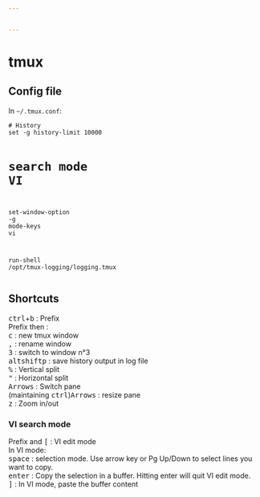 ```yaml
---


---
```


<h1 id="tmux">tmux</h1>
<h2 id="config-file">Config file</h2>
<p>In <code>~/.tmux.conf</code>:</p>
<pre class=" language-vim"><code class="prism  language-vim"># History
<span class="token keyword">set</span> <span class="token operator">-</span>g <span class="token keyword">history</span><span class="token operator">-</span>limit <span class="token number">10000</span>

# search <span class="token keyword">mode</span> VI
<span class="token keyword">set</span><span class="token operator">-</span><span class="token builtin">window</span><span class="token operator">-</span>option <span class="token operator">-</span>g <span class="token keyword">mode</span><span class="token operator">-</span>keys <span class="token keyword">vi</span>

run<span class="token operator">-</span><span class="token keyword">shell</span> <span class="token operator">/</span><span class="token keyword">opt</span><span class="token operator">/</span>tmux<span class="token operator">-</span>logging<span class="token operator">/</span>logging<span class="token operator">.</span>tmux
</code></pre>
<h2 id="shortcuts">Shortcuts</h2>
<p><kbd>ctrl</kbd>+<kbd>b</kbd> : Prefix<br>
Prefix then :<br>
<kbd>c</kbd> : new tmux window<br>
<kbd>,</kbd> : rename window<br>
<kbd>3</kbd> : switch to window n°3<br>
<kbd>alt</kbd><kbd>shift</kbd><kbd>p</kbd> : save history output in log file<br>
<kbd>%</kbd> : Vertical split<br>
<kbd>"</kbd> : Horizontal split<br>
<kbd>Arrows</kbd> : Switch pane<br>
(maintaining <kbd>ctrl</kbd>)<kbd>Arrows</kbd> :  resize pane<br>
<kbd>z</kbd> : Zoom in/out</p>
<h3 id="vi-search-mode">VI search mode</h3>
<p>Prefix and <kbd>[</kbd> : VI edit mode<br>
In VI mode:<br>
<kbd>space</kbd> : selection mode. Use arrow key or Pg Up/Down to select lines you want to copy.<br>
<kbd>enter</kbd> : Copy the selection in a buffer. Hitting enter will quit VI edit mode.<br>
<kbd>]</kbd> : In VI mode, paste the buffer content</p>

